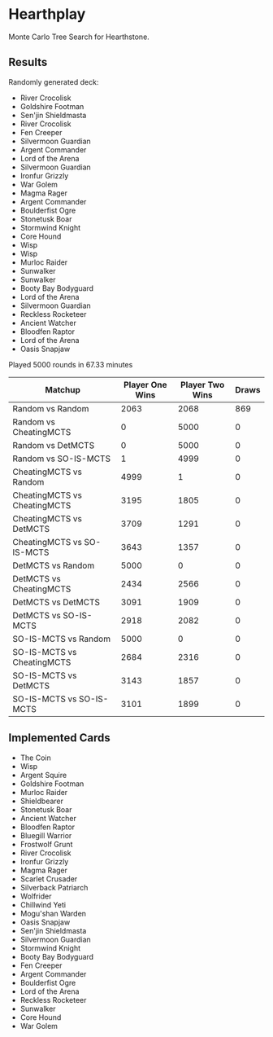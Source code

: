 Hearthplay
==========

Monte Carlo Tree Search for Hearthstone.

## Results

Randomly generated deck:

* River Crocolisk
* Goldshire Footman
* Sen'jin Shieldmasta
* River Crocolisk
* Fen Creeper
* Silvermoon Guardian
* Argent Commander
* Lord of the Arena
* Silvermoon Guardian
* Ironfur Grizzly
* War Golem
* Magma Rager
* Argent Commander
* Boulderfist Ogre
* Stonetusk Boar
* Stormwind Knight
* Core Hound
* Wisp
* Wisp
* Murloc Raider
* Sunwalker
* Sunwalker
* Booty Bay Bodyguard
* Lord of the Arena
* Silvermoon Guardian
* Reckless Rocketeer
* Ancient Watcher
* Bloodfen Raptor
* Lord of the Arena
* Oasis Snapjaw

Played 5000 rounds in 67.33 minutes

| Matchup | Player One Wins | Player Two Wins | Draws |
| ------------- | ------------- | ------------- | ------------- |
| Random vs Random | 2063 | 2068 | 869 |
| Random vs CheatingMCTS | 0 | 5000 | 0 |
| Random vs DetMCTS | 0 | 5000 | 0 |
| Random vs SO-IS-MCTS | 1 | 4999 | 0 |
| CheatingMCTS vs Random | 4999 | 1 | 0 |
| CheatingMCTS vs CheatingMCTS | 3195 | 1805 | 0 |
| CheatingMCTS vs DetMCTS | 3709 | 1291 | 0 |
| CheatingMCTS vs SO-IS-MCTS | 3643 | 1357 | 0 |
| DetMCTS vs Random | 5000 | 0 | 0 |
| DetMCTS vs CheatingMCTS | 2434 | 2566 | 0 |
| DetMCTS vs DetMCTS | 3091 | 1909 | 0 |
| DetMCTS vs SO-IS-MCTS | 2918 | 2082 | 0 |
| SO-IS-MCTS vs Random | 5000 | 0 | 0 |
| SO-IS-MCTS vs CheatingMCTS | 2684 | 2316 | 0 |
| SO-IS-MCTS vs DetMCTS | 3143 | 1857 | 0 |
| SO-IS-MCTS vs SO-IS-MCTS | 3101 | 1899 | 0 |

## Implemented Cards

* The Coin
* Wisp
* Argent Squire
* Goldshire Footman
* Murloc Raider
* Shieldbearer
* Stonetusk Boar
* Ancient Watcher
* Bloodfen Raptor
* Bluegill Warrior
* Frostwolf Grunt
* River Crocolisk
* Ironfur Grizzly
* Magma Rager
* Scarlet Crusader
* Silverback Patriarch
* Wolfrider
* Chillwind Yeti
* Mogu'shan Warden
* Oasis Snapjaw
* Sen'jin Shieldmasta
* Silvermoon Guardian
* Stormwind Knight
* Booty Bay Bodyguard
* Fen Creeper
* Argent Commander
* Boulderfist Ogre
* Lord of the Arena
* Reckless Rocketeer
* Sunwalker
* Core Hound
* War Golem

